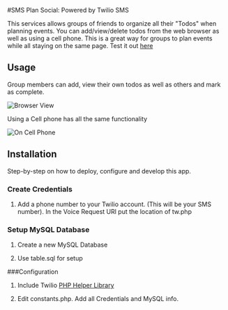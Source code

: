 #SMS Plan Social: Powered by Twilio SMS

This services allows groups of friends to organize all their "Todos" when planning events. You can add/view/delete todos from the web browser as well as using a cell phone. This is a great way for groups to plan events while all staying on the same page. Test it out [here](http://mattsauerbach.com/smsplansocial/)

## Usage 

Group members can add, view their own todos as well as others and mark as complete. 

![Browser View](https://raw.github.com/mauerbac/SMS-Plan-Social/master/img/img1.png)

Using a Cell phone has all the same functionality 

![On Cell Phone](https://raw.github.com/mauerbac/SMS-Plan-Social/master/img/img2.png)


## Installation

Step-by-step on how to deploy, configure and develop this app.

### Create Credentials

1) Add a phone number to your Twilio account. (This will be your SMS number). In the Voice Request URl put the location of tw.php

### Setup MySQL Database

1) Create a new MySQL Database

2) Use table.sql for setup 

###Configuration 

1) Include Twilio [PHP Helper Library](https://github.com/twilio/twilio-php)

2) Edit constants.php. Add all Credentials and MySQL info. 




